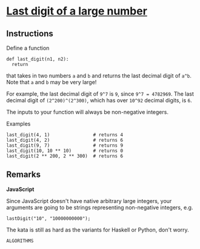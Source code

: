 # [Last digit of a large number](https://www.codewars.com/kata/5511b2f550906349a70004e1/train/python)

## Instructions

Define a function

```
def last_digit(n1, n2):
  return
```

that takes in two numbers `a` and `b` and returns the last decimal digit of `a^b`. Note that `a` and `b` may be very large!

For example, the last decimal digit of `9^7` is `9`, since `9^7 = 4782969`. The last decimal digit of `(2^200)^(2^300)`, which has over `10^92` decimal digits, is `6`.

The inputs to your function will always be non-negative integers.

Examples

```
last_digit(4, 1)                # returns 4
last_digit(4, 2)                # returns 6
last_digit(9, 7)                # returns 9
last_digit(10, 10 ** 10)        # returns 0
last_digit(2 ** 200, 2 ** 300)  # returns 6
```

## Remarks

**JavaScript**

Since JavaScript doesn't have native arbitrary large integers, your arguments are going to be strings representing non-negative integers, e.g.

```
lastDigit("10", "10000000000");
```

The kata is still as hard as the variants for Haskell or Python, don't worry.

`ALGORITHMS`